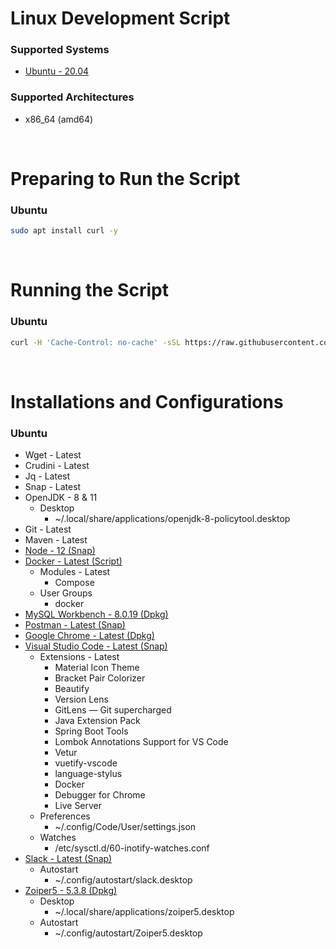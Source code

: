 # Linux Development Script

### Supported Systems
* [Ubuntu - 20.04](https://ubuntu.com/)

### Supported Architectures
* x86_64 (amd64)

<br/>

# Preparing to Run the Script

### Ubuntu
```bash
sudo apt install curl -y
```

<br/>

# Running the Script

### Ubuntu
```bash
curl -H 'Cache-Control: no-cache' -sSL https://raw.githubusercontent.com/daniloancilotto/linux-development-script/master/linux-development-ubuntu.sh | bash
```

<br/>

# Installations and Configurations

### Ubuntu
* Wget - Latest
* Crudini - Latest
* Jq - Latest
* Snap - Latest
* OpenJDK - 8 & 11
  * Desktop
    * ~/.local/share/applications/openjdk-8-policytool.desktop
* Git - Latest
* Maven - Latest
* [Node - 12 (Snap)](https://snapcraft.io/node)
* [Docker - Latest (Script)](https://get.docker.com)
  * Modules - Latest
    * Compose
  * User Groups
    * docker
* [MySQL Workbench - 8.0.19 (Dpkg)](https://dev.mysql.com/downloads/workbench/)
* [Postman - Latest (Snap)](https://snapcraft.io/postman)
* [Google Chrome - Latest (Dpkg)](https://www.google.com/chrome/)
* [Visual Studio Code - Latest (Snap)](https://snapcraft.io/code)
  * Extensions - Latest
    * Material Icon Theme
    * Bracket Pair Colorizer
    * Beautify
    * Version Lens
    * GitLens — Git supercharged
    * Java Extension Pack
    * Spring Boot Tools
    * Lombok Annotations Support for VS Code
    * Vetur
    * vuetify-vscode
    * language-stylus
    * Docker
    * Debugger for Chrome
    * Live Server
  * Preferences
    * ~/.config/Code/User/settings.json
  * Watches
    * /etc/sysctl.d/60-inotify-watches.conf
* [Slack - Latest (Snap)](https://snapcraft.io/slack)
  * Autostart
    * ~/.config/autostart/slack.desktop
* [Zoiper5 - 5.3.8 (Dpkg)](https://www.zoiper.com/)
  * Desktop
    * ~/.local/share/applications/zoiper5.desktop
  * Autostart
    * ~/.config/autostart/Zoiper5.desktop
